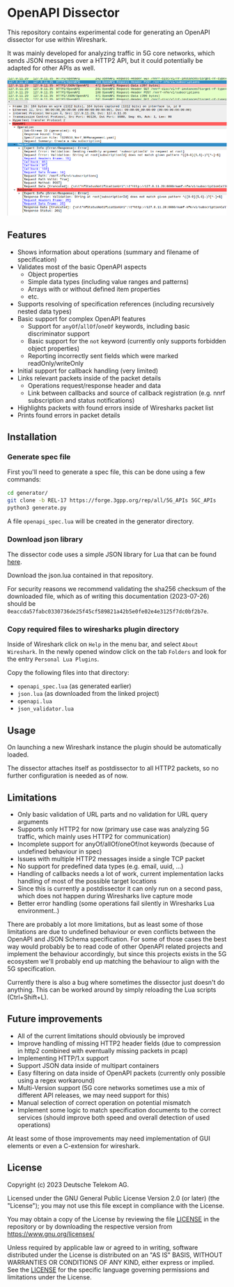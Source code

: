 # OpenAPI Dissector

This repository contains experimental code for generating an OpenAPI dissector for use within Wireshark.

It was mainly developed for analyzing traffic in 5G core networks, which sends JSON messages over a HTTP2 API,
but it could potentially be adapted for other APIs as well.

![](doc/screenshot.png)

## Features

- Shows information about operations (summary and filename of specification)
- Validates most of the basic OpenAPI aspects
    - Object properties
    - Simple data types (including value ranges and patterns)
    - Arrays with or without defined item properties
    - etc.
- Supports resolving of specification references (including recursively nested data types)
- Basic support for complex OpenAPI features
    - Support for `anyOf`/`allOf`/`oneOf` keywords, including basic discriminator support
    - Basic support for the `not` keyword (currently only supports forbidden object properties)
    - Reporting incorrectly sent fields which were marked readOnly/writeOnly
- Initial support for callback handling (very limited)
- Links relevant packets inside of the packet details
    - Operations request/response header and data
    - Link between callbacks and source of callback registration (e.g. nnrf subscription and status notifications)
- Highlights packets with found errors inside of Wiresharks packet list
- Prints found errors in packet details

## Installation

### Generate spec file

First you'll need to generate a spec file, this can be done using a few commands:

```bash
cd generator/
git clone -b REL-17 https://forge.3gpp.org/rep/all/5G_APIs 5GC_APIs
python3 generate.py
```

A file `openapi_spec.lua` will be created in the generator directory.

### Download json library

The dissector code uses a simple JSON library for Lua that can be found [here](https://github.com/rxi/json.lua).

Download the json.lua contained in that repository.

For security reasons we recommend validating the sha256 checksum of the downloaded file, which as of writing this
documentation (2023-07-26) should be `0eaccda57fabc0330736de25f45cf589821a42b5e0fe02e4e3125f7dc0bf2b7e`.

### Copy required files to wiresharks plugin directory

Inside of Wireshark click on `Help` in the menu bar, and select `About Wireshark`.
In the newly opened window click on the tab `Folders` and look for the entry `Personal Lua Plugins`.

Copy the following files into that directory:

- `openapi_spec.lua` (as generated earlier)
- `json.lua` (as downloaded from the linked project)
- `openapi.lua`
- `json_validator.lua`

## Usage

On launching a new Wireshark instance the plugin should be automatically loaded.

The dissector attaches itself as postdissector to all HTTP2 packets, so no further configuration is needed as of now.

## Limitations

- Only basic validation of URL parts and no validation for URL query arguments
- Supports only HTTP2 for now (primary use case was analyzing 5G traffic, which mainly uses HTTP2 for communication)
- Incomplete support for anyOf/allOf/oneOf/not keywords (because of undefined behaviour in spec)
- Issues with multiple HTTP2 messages inside a single TCP packet
- No support for predefined data types (e.g. email, uuid, ...)
- Handling of callbacks needs a lot of work, current implementation lacks handling of most of the possible target locations
- Since this is currently a postdissector it can only run on a second pass, which does not happen during Wiresharks live capture mode
- Better error handling (some operations fail silently in Wiresharks Lua environment..)

There are probably a lot more limitations, but as least some of those limitations are due to undefined behaviour
or even conflicts between the OpenAPI and JSON Schema specification. For some of those cases the best way would
probably be to read code of other OpenAPI related projects and implement the behaviour accordingly, but since this
projects exists in the 5G ecosystem we'll probably end up matching the behaviour to align with the 5G specification.

Currently there is also a bug where sometimes the dissector just doesn't do anything.
This can be worked around by simply reloading the Lua scripts (Ctrl+Shift+L).

## Future improvements

- All of the current limitations should obviously be improved
- Improve handling of missing HTTP2 header fields (due to compression in http2 combined with eventually missing packets in pcap)
- Implementing HTTP/1.x support
- Support JSON data inside of multipart containers
- Easy filtering on data inside of OpenAPI packets (currently only possible using a regex workaround)
- Multi-Version support (5G core networks sometimes use a mix of different API releases, we may need support for this)
- Manual selection of correct operation on potential mismatch
- Implement some logic to match specification documents to the correct services (should improve both speed and overall detection of used operations)

At least some of those improvements may need implementation of GUI elements or even a C-extension for wireshark.

## License

Copyright (c) 2023 Deutsche Telekom AG.

Licensed under the GNU General Public License Version 2.0 (or later) (the "License"); you may not use this file except in compliance with the License.

You may obtain a copy of the License by reviewing the file [LICENSE](./LICENSE) in the repository or by downloading the respective version from
https://www.gnu.org/licenses/

Unless required by applicable law or agreed to in writing, software distributed under the License is distributed on an "AS IS" BASIS, WITHOUT WARRANTIES OR CONDITIONS OF ANY KIND, either express or implied. See the [LICENSE](./LICENSE) for the specific language governing permissions and limitations under the License.
